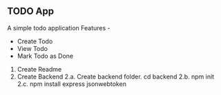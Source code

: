 ## TODO App

A simple todo application
Features - 

- Create Todo
- View Todo
- Mark Todo as Done

1. Create Readme
2. Create Backend
    2.a. Create backend folder. 
        cd backend 
    2.b. npm init 
    2.c. npm install express jsonwebtoken
